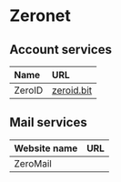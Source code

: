 # Zeronet
## Account services
|Name|URL|
|:-|:-|
|ZeroID|[zeroid.bit](http://localhost:43110/zeroid.bit)|
## Mail services
|Website name|URL|
|:--------|:---|
|ZeroMail||
